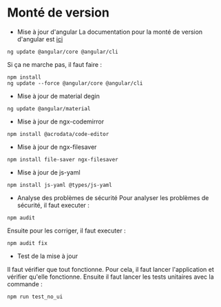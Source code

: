 # Monté de version

* Mise à jour d'angular
La documentation pour la monté de version d'angular est [ici](https://update.angular.io/)
```shell
ng update @angular/core @angular/cli
```
Si ça ne marche pas, il faut faire :
```shell
npm install
ng update --force @angular/core @angular/cli
```

* Mise à jour de material degin
```shell
ng update @angular/material
```

* Mise à jour de ngx-codemirror

```shell
npm install @acrodata/code-editor
```

* Mise à jour de ngx-filesaver

```shell
npm install file-saver ngx-filesaver
```

* Mise à jour de js-yaml

```shell
npm install js-yaml @types/js-yaml
```

* Analyse des problèmes de sécurité
  Pour analyser les problèmes de sécurité, il faut executer :
```shell
npm audit
```

Ensuite pour les corriger, il faut executer :
```shell
npm audit fix
```

* Test de la mise à jour

Il faut vérifier que tout fonctionne. Pour cela, il faut lancer l'application et vérifier qu'elle fonctionne.
Ensuite il faut lancer les tests unitaires avec la commande :
 ```shell
npm run test_no_ui
```
